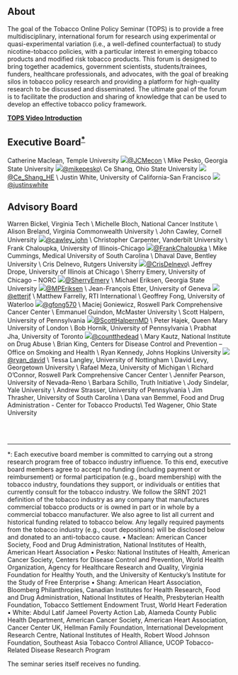 ## About

The goal of the Tobacco Online Policy Seminar (TOPS) is to provide a free multidisciplinary, international forum for research using experimental or quasi-experimental variation (i.e., a well-defined counterfactual) to study nicotine-tobacco policies, with a particular interest in emerging tobacco products and modified risk tobacco products. This forum is designed to bring together academics, government scientists, students/trainees, funders, healthcare professionals, and advocates, with the goal of breaking silos in tobacco policy research and providing a platform for high-quality research to be discussed and disseminated. The ultimate goal of the forum is to facilitate the production and sharing of knowledge that can be used to develop an effective tobacco policy framework.

[**TOPS Video Introduction**](https://youtu.be/EAtI1YA4ldU)

## Executive Board<sup>[*](#myfootnote1)</sup>

Catherine Maclean, Temple University <img src="https://img.icons8.com/fluent/20/000000/twitter.png"/>[@JCMecon](https://twitter.com/JCMecon) \\
Mike Pesko, Georgia State University <img src="https://img.icons8.com/fluent/20/000000/twitter.png"/>[@mikepesko](https://twitter.com/mikepesko)\\
Ce Shang, Ohio State University <img src="https://img.icons8.com/fluent/20/000000/twitter.png"/>[@Ce_Shang_HE](https://twitter.com/Ce_Shang_HE) \\
Justin White, University of California-San Francisco <img src="https://img.icons8.com/fluent/20/000000/twitter.png"/>[@justinswhite](https://twitter.com/justinswhite)

## Advisory Board

Warren Bickel, Virginia Tech \\
Michelle Bloch, National Cancer Institute \\
Alison Breland, Virginia Commonwealth University \\
John Cawley, Cornell University <img src="https://img.icons8.com/fluent/20/000000/twitter.png"/>[@cawley_john](https://twitter.com/cawley_john) \\
Christopher Carpenter, Vanderbilt University \\
Frank Chaloupka, University of Illinois-Chicago <img src="https://img.icons8.com/fluent/20/000000/twitter.png"/>[@FrankChaloupka](https://twitter.com/FrankChaloupka) \\
Mike Cummings, Medical University of South Carolina \\
Dhaval Dave, Bentley University \\
Cris Delnevo, Rutgers University <img src="https://img.icons8.com/fluent/20/000000/twitter.png"/>[@CrisDelnevo](https://twitter.com/CrisDelnevo)\\
Jeffrey Drope, University of Illinois at Chicago  \\
Sherry Emery, University of Chicago – NORC <img src="https://img.icons8.com/fluent/20/000000/twitter.png"/>[@SherryEmery](https://twitter.com/SherryEmery) \\
Michael Eriksen, Georgia State University <img src="https://img.icons8.com/fluent/20/000000/twitter.png"/>[@MPEriksen](https://twitter.com/MPEriksen) \\
Jean-François Etter, University of Geneva  <img src="https://img.icons8.com/fluent/20/000000/twitter.png"/>[@etterjf](https://twitter.com/etterjf) \\
Matthew Farrelly, RTI International  \\
Geoffrey Fong, University of Waterloo <img src="https://img.icons8.com/fluent/20/000000/twitter.png"/>[@gfong570](https://twitter.com/gfong570) \\
Maciej Goniewicz, Roswell Park Comprehensive Cancer Center \\
Emmanuel Guindon, McMaster University \\
Scott Halpern, University of Pennsylvania <img src="https://img.icons8.com/fluent/20/000000/twitter.png"/>[@ScottHalpernMD](https://twitter.com/ScottHalpernMD) \\
Peter Hajek, Queen Mary University of London \\
Bob Hornik, University of Pennsylvania \\
Prabhat Jha, University of Toronto <img src="https://img.icons8.com/fluent/20/000000/twitter.png"/>[@countthedead](https://twitter.com/countthedead) \\
Mary Kautz, National Institute on Drug Abuse \\
Brian King, Centers for Disease Control and Prevention – Office on Smoking and Health \\
Ryan Kennedy, Johns Hopkins University <img src="https://img.icons8.com/fluent/20/000000/twitter.png"/>[@ryan_david](https://twitter.com/ryan_david) \\
Tessa Langley, University of Nottingham \\
David Levy, Georgetown University \\
Rafael Meza, University of Michigan \\
Richard O’Connor, Roswell Park Comprehensive Cancer Center \\
Jennifer Pearson, University of Nevada-Reno \\
Barbara Schillo, Truth Initiative \\
Jody Sindelar, Yale University \\
Andrew Strasser, University of Pennsylvania \\
Jim Thrasher, University of South Carolina \\
Dana van Bemmel, Food and Drug Administration - Center for Tobacco Products\\
Ted Wagener, Ohio State University

<br><br>


***
<a name="myfootnote1">*</a>: Each executive board member is committed to carrying out a strong research program free of tobacco industry influence. To this end, executive board members agree to accept no funding (including payment or reimbursement) or formal participation (e.g., board membership) with the tobacco industry, foundations they support, or individuals or entities that currently consult for the tobacco industry. We follow the SRNT 2021 definition of the tobacco industry as any company that manufactures commercial tobacco products or is owned in part or in whole by a commercial tobacco manufacturer. We also agree to list all current and historical funding related to tobacco below. Any legally required payments from the tobacco industry (e.g., court depositions) will be disclosed below and donated to an anti-tobacco cause.
•	Maclean: American Cancer Society, Food and Drug Administration, National Institutes of Health, American Heart Association
•	Pesko: National Institutes of Health, American Cancer Society, Centers for Disease Control and Prevention, World Health Organization, Agency for Healthcare Research and Quality, Virginia Foundation for Healthy Youth, and the University of Kentucky’s Institute for the Study of Free Enterprise
•	Shang: American Heart Association, Bloomberg Philanthropies, Canadian Institutes for Health Research, Food and Drug Administration, National Institutes of Health, Presbyterian Health Foundation, Tobacco Settlement Endowment Trust, World Heart Federation
•	White: Abdul Latif Jameel Poverty Action Lab, Alameda County Public Health Department, American Cancer Society, American Heart Association, Cancer Center UK, Hellman Family Foundation, International Development Research Centre, National Institutes of Health, Robert Wood Johnson Foundation, Southeast Asia Tobacco Control Alliance, UCOP Tobacco-Related Disease Research Program 

The seminar series itself receives no funding.





<!-- <img src="https://img.icons8.com/fluent/22/000000/twitter.png"/> -->
